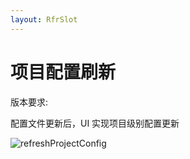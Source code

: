 ```yaml
---
layout: RfrSlot
---
```


# 项目配置刷新

版本要求: <Badge text="2023.1.3" />

配置文件更新后，UI 实现项目级别配置更新

![refreshProjectConfig](/img/2023.1.3/refreshProjectConfig.png)

